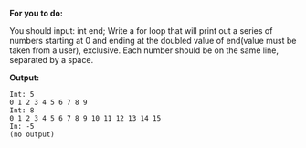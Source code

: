 **For you to do:**

You should input:
int end;
Write a for loop that will print out a series of numbers 
starting at 0 and ending at the doubled value of
end(value must be taken from a user), exclusive.
Each number should be on the same line, separated by a space.

**Output:**

```
Int: 5
0 1 2 3 4 5 6 7 8 9
Int: 8
0 1 2 3 4 5 6 7 8 9 10 11 12 13 14 15
In: -5
(no output)
```

